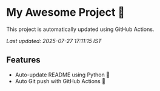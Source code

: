 # My Awesome Project 🚀

This project is automatically updated using GitHub Actions.

_Last updated: 2025-07-27 17:11:15 IST_

## Features
- Auto-update README using Python 🐍
- Auto Git push with GitHub Actions 🤖
